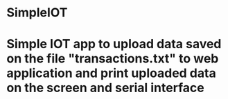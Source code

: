 # SimpleIOT
# Simple IOT app to upload data saved on the file "transactions.txt" to web application and print uploaded data on the screen and serial interface 